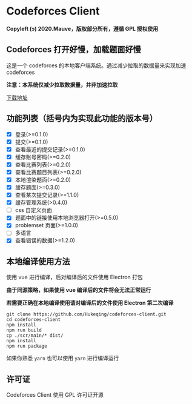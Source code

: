 # Codeforces Client

**Copyleft (ɔ) 2020.Mauve，版权部分所有，遵循 GPL 授权使用**

## Codeforces 打开好慢，加载题面好慢

这是一个 codeforces 的本地客户端系统。通过减少拉取的数据量来实现加速 codeforces 

**注意：本系统仅减少拉取数据量，并非加速拉取**

[下载地址](https://github.com/Hukeqing/codeforces-client/releases/tag/v1.2.2)

## 功能列表（括号内为实现此功能的版本号）
 - [x] 登录(>=0.1.0)
 - [x] 提交(>=0.1.0)
 - [x] 查看最近的提交记录(>=0.1.0)
 - [x] 缓存账号密码(>=0.2.0)
 - [x] 查看比赛列表(>=0.2.0)
 - [x] 查看比赛题目列表(>=0.2.0)
 - [x] 本地渲染题面(>=0.2.0)
 - [x] 缓存题面(>=0.3.0)
 - [x] 查看某次提交记录(>=1.1.0)
 - [x] 缓存管理系统(>0.4.0)
 - [ ] css 自定义页面
 - [x] 题面中的链接使用本地浏览器打开(>=0.5.0)
 - [x] problemset 页面(>=1.0.0)
 - [ ] 多语言
 - [x] 查看错误的数据(>=1.2.0)

## 本地编译使用方法
使用 vue 进行编译，后对编译后的文件使用 Electron 打包

**由于同源策略，如果使用 vue 编译后的文件将会无法正常运行**

**若需要正确在本地编译使用请对编译后的文件使用 Electron 第二次编译**

```shell script
git clone https://github.com/Hukeqing/codeforces-client.git
cd codeforces-client
npm install
npm run build
cp ./scr/main/* dist/
npm install
npm run package
```

如果你熟悉 `yarn` 也可以使用 `yarn` 进行编译运行

## 许可证

Codeforces Client 使用 GPL 许可证开源
